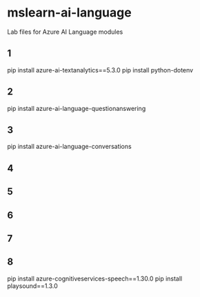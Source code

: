# mslearn-ai-language
Lab files for Azure AI Language modules

## 1
pip install azure-ai-textanalytics==5.3.0
pip install python-dotenv
## 2
pip install azure-ai-language-questionanswering
## 3
pip install azure-ai-language-conversations
## 4
## 5
## 6
## 7
## 8
pip install azure-cognitiveservices-speech==1.30.0
pip install playsound==1.3.0
